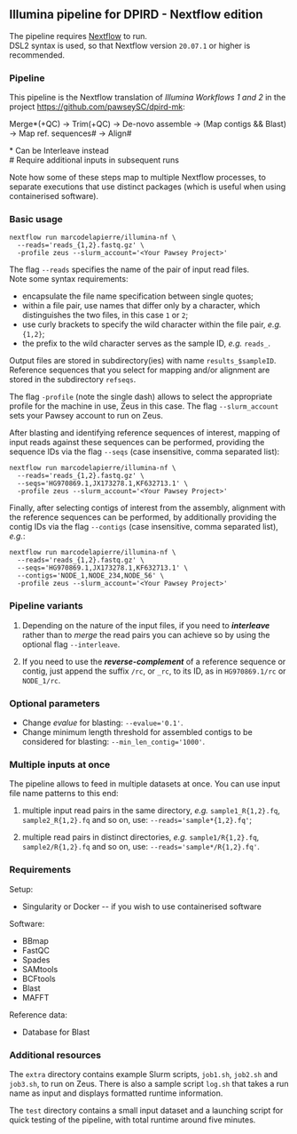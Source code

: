 ## Illumina pipeline for DPIRD - Nextflow edition

The pipeline requires [Nextflow](https://github.com/nextflow-io/nextflow) to run.  
DSL2 syntax is used, so that Nextflow version `20.07.1` or higher is recommended.


### Pipeline

This pipeline is the Nextflow translation of *Illumina Workflows 1 and 2* in the project https://github.com/pawseySC/dpird-mk:  

Merge\*(+QC) -> Trim(+QC) -> De-novo assemble -> (Map contigs && Blast) -> Map ref. sequences\# -> Align\#

\* Can be Interleave instead  
\# Require additional inputs in subsequent runs  

Note how some of these steps map to multiple Nextflow processes, to separate executions that use distinct packages (which is useful when using containerised software).


### Basic usage

```
nextflow run marcodelapierre/illumina-nf \
  --reads='reads_{1,2}.fastq.gz' \
  -profile zeus --slurm_account='<Your Pawsey Project>'
```

The flag `--reads` specifies the name of the pair of input read files.  
Note some syntax requirements:
- encapsulate the file name specification between single quotes;
- within a file pair, use names that differ only by a character, which distinguishes the two files, in this case `1` or `2`;
- use curly brackets to specify the wild character within the file pair, *e.g.* `{1,2}`;
- the prefix to the wild character serves as the sample ID, *e.g.* `reads_`.

Output files are stored in subdirectory(ies) with name `results_$sampleID`.  Reference sequences that you select for mapping and/or alignment are stored in the subdirectory `refseqs`.

The flag `-profile` (note the single dash) allows to select the appropriate profile for the machine in use, Zeus in this case.  The flag `--slurm_account` sets your Pawsey account to run on Zeus.  

After blasting and identifying reference sequences of interest, mapping of input reads against these sequences can be performed, providing the sequence IDs via the flag `--seqs` (case insensitive, comma separated list):

```
nextflow run marcodelapierre/illumina-nf \
  --reads='reads_{1,2}.fastq.gz' \
  --seqs='HG970869.1,JX173278.1,KF632713.1' \
  -profile zeus --slurm_account='<Your Pawsey Project>'
```

Finally, after selecting contigs of interest from the assembly, alignment with the reference sequences can be performed, by additionally providing the contig IDs via the flag `--contigs` (case insensitive, comma separated list), *e.g.*:

```
nextflow run marcodelapierre/illumina-nf \
  --reads='reads_{1,2}.fastq.gz' \
  --seqs='HG970869.1,JX173278.1,KF632713.1' \
  --contigs='NODE_1,NODE_234,NODE_56' \
  -profile zeus --slurm_account='<Your Pawsey Project>'
```


### Pipeline variants

1. Depending on the nature of the input files, if you need to ***interleave*** rather than to *merge* the read pairs you can achieve so by using the optional flag `--interleave`.

2. If you need to use the ***reverse-complement*** of a reference sequence or contig, just append the suffix `/rc`, or `_rc`, to its ID, as in `HG970869.1/rc` or `NODE_1/rc`.


### Optional parameters

* Change *evalue* for blasting: `--evalue='0.1'`.
* Change minimum length threshold for assembled contigs to be considered for blasting: `--min_len_contig='1000'`.


### Multiple inputs at once

The pipeline allows to feed in multiple datasets at once.  You can use input file name patterns to this end:

1. multiple input read pairs in the same directory, *e.g.* `sample1_R{1,2}.fq`, `sample2_R{1,2}.fq` and so on, use: `--reads='sample*{1,2}.fq'`;

2. multiple read pairs in distinct directories, *e.g.* `sample1/R{1,2}.fq`, `sample2/R{1,2}.fq` and so on, use: `--reads='sample*/R{1,2}.fq'`.


### Requirements

Setup:
* Singularity or Docker -- if you wish to use containerised software

Software:
* BBmap
* FastQC
* Spades
* SAMtools
* BCFtools
* Blast
* MAFFT

Reference data:
* Database for Blast


### Additional resources

The `extra` directory contains example Slurm scripts, `job1.sh`,  `job2.sh` and `job3.sh`, to run on Zeus.  There is also a sample script `log.sh` that takes a run name as input and displays formatted runtime information.

The `test` directory contains a small input dataset and a launching script for quick testing of the pipeline, with total runtime around five minutes.


